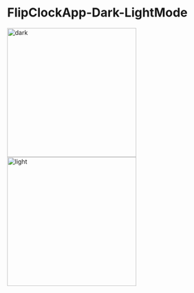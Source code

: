 # FlipClockApp-Dark-LightMode
<p float="middle">
  <img width="300" alt="dark" src="https://user-images.githubusercontent.com/28267841/149825614-f9a48c05-f5b7-4117-8613-f2a8d4eb2bea.png">
  <img width="300" alt="light" src="https://user-images.githubusercontent.com/28267841/149825628-c62edde1-ef8b-4fba-9f83-b8e00722554c.png">
</p>





